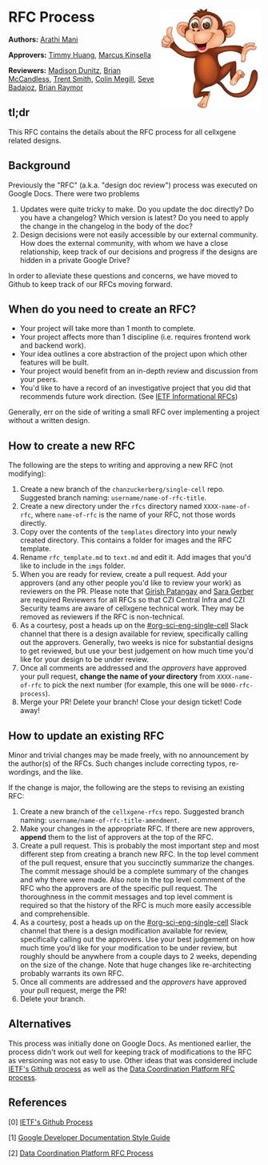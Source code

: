 # RFC Process <img style="float: right;" src="./imgs/monkey_mascot.jpg" width="200">

**Authors:** [Arathi Mani](mailto:arathi.mani@chanzuckerberg.com)

**Approvers:** [Timmy Huang](mailto:thuang@chanzuckerberg.com), [Marcus Kinsella](mailto:mkinsella@chanzuckerberg.com)

**Reviewers:** [Madison Dunitz](mailto:madison.dunitz@chanzuckerberg.com), [Brian McCandless](mailto:bmccandless@chanzuckerberg.com), [Trent Smith](mailto:trent.smith@chanzuckerberg.com), [Colin Megill](mailto:colin.megill@chanzuckerberg.com), [Seve Badajoz](mailto:sbadajoz@chanzuckerberg.com), [Brian Raymor](mailto:braymor@chanzuckerberg.com)

## tl;dr 

This RFC contains the details about the RFC process for all cellxgene related designs.


## Background

Previously the "RFC" (a.k.a. "design doc review") process was executed on Google Docs. There were two problems

1. Updates were quite tricky to make. Do you update the doc directly? Do you have a changelog? Which version is latest? Do you need to apply the change in the changelog in the body of the doc? 
2. Design decisions were not easily accessible by our external community. How does the external community, with whom we have a close relationship, keep track of our decisions and progress if the designs are hidden in a private Google Drive?

In order to alleviate these questions and concerns, we have moved to Github to keep track of our RFCs moving forward.


## When do you need to create an RFC?

- Your project will take more than 1 month to complete.
- Your project affects more than 1 discipline (i.e. requires frontend work and backend work).
- Your idea outlines a core abstraction of the project upon which other features will be built.
- Your project would benefit from an in-depth review and discussion from your peers.
- You'd like to have a record of an investigative project that you did that recommends future work direction. (See [IETF Informational RFCs](https://www.ietf.org/standards/process/informational-vs-experimental/))

Generally, err on the side of writing a small RFC over implementing a project without a written design.

## How to create a new RFC

The following are the steps to writing and approving a new RFC (not modifying):

1. Create a new branch of the `chanzuckerberg/single-cell` repo. Suggested branch naming: `username/name-of-rfc-title`.
2. Create a new directory under the `rfcs` directory named `XXXX-name-of-rfc`, where `name-of-rfc` is the name of your RFC, not those words directly.
3. Copy over the contents of the `templates` directory into your newly created directory. This contains a folder for images and the RFC template.
4. Rename `rfc_template.md` to `text.md` and edit it. Add images that you'd like to include in the `imgs` folder.
5. When you are ready for review, create a pull request. Add your approvers (and any other people you'd like to review your work) as reviewers on the PR. Please note that [Girish Patangay](mailto:girish.patangay@chanzuckerberg.com) and [Sara Gerber](mailto:sara.gerber@chanzuckerberg.com) are required Reviewers for all RFCs so that CZI Central Infra and CZI Security teams are aware of cellxgene technical work. They may be removed as reviewers if the RFC is non-technical. 
6. As a courtesy, post a heads up on the [#org-sci-eng-single-cell](https://chanzuckerbergteam.slack.com/archives/GQGPP7925) Slack channel that there is a design available for review, specifically calling out the approvers. Generally, two weeks is nice for substantial designs to get reviewed, but use your best judgement on how much time you'd like for your design to be under review.
7. Once all comments are addressed and the *approvers* have approved your pull request, **change the name of your directory** from `XXXX-name-of-rfc` to pick the next number (for example, this one will be `0000-rfc-process`).
8. Merge your PR! Delete your branch! Close your design ticket! Code away!


## How to update an existing RFC

Minor and trivial changes may be made freely, with no announcement by the author(s) of the RFCs. Such changes include correcting typos, re-wordings, and the like.

If the change is major, the following are the steps to revising an existing RFC:

1. Create a new branch of the `cellxgene-rfcs` repo. Suggested branch naming: `username/name-of-rfc-title-amendment`.
2. Make your changes in the appropriate RFC. If there are new approvers, **append** them to the list of approvers at the top of the RFC.
3. Create a pull request. This is probably the most important step and most different step from creating a branch new RFC. In the top level comment of the pull request, ensure that you succinctly summarize the changes. The commit message should be a complete summary of the changes and why there were made. Also note in the top level comment of the RFC who the approvers are of the specific pull request. The thoroughness in the commit messages and top level comment is required so that the history of the RFC is much more easily accessible and comprehensible.
4. As a courtesy, post a heads up on the [#org-sci-eng-single-cell](https://chanzuckerbergteam.slack.com/archives/GQGPP7925) Slack channel that there is a design modification available for review, specifically calling out the approvers. Use your best judgement on how much time you'd like for your modification to be under review, but roughly should be anywhere from a couple days to 2 weeks, depending on the size of the change. Note that huge changes like re-architecting probably warrants its own RFC.
5. Once all comments are addressed and the *approvers* have approved your pull request, merge the PR!
6. Delete your branch.


## Alternatives

This process was initially done on Google Docs. As mentioned earlier, the process didn't work out well for keeping track of modifications to the RFC as versioning was not easy to use. Other ideas that was considered include [IETF's Github process](https://tools.ietf.org/html/draft-ietf-git-using-github-06) as well as the [Data Coordination Platform RFC process](https://github.com/HumanCellAtlas/dcp-community/blob/master/rfcs/text/0001-rfc-process.md).

## References

[0] [IETF's Github Process](https://tools.ietf.org/html/draft-ietf-git-using-github-06)

[1] [Google Developer Documentation Style Guide](https://developers.google.com/style/highlights#introduction_1)

[2] [Data Coordination Platform RFC Process](https://github.com/HumanCellAtlas/dcp-community/blob/master/rfcs/text/0001-rfc-process.md)
